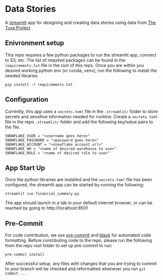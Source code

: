 # Data Stories
A [streamlit](https://streamlit.io/) app for designing and creating data stories using data from
[The Tuva Project](https://thetuvaproject.com/)

## Enivronment setup
This repo requires a few python packages to run the streamlit app, connect to S3, etc.
The list of required packages can be found in the `requirements.txt` file in the root of this repo.
Once you are within you desired working python env (or conda, venv), run the following to install the needed libraries

```pip install -r requirements.txt```

## Configuration
Currently, this app uses a `secrets.toml` file  in the `.streamlit/` folder to store secrets and sensitive information needed for runtime. Create a `secrets.toml`
file in the repo `.streamlit/` folder and add the following key/value pairs to the file.
```
SNOWFLAKE_USER = "<username goes here>"
SNOWFLAKE_PASSWORD = "<password goes here>"
SNOWFLAKE_ACCOUNT = "<snowflake account url>"
SNOWFLAKE_WH = "<name of desired warehouse to use>"
SNOWFLAKE_ROLE = "<name of desired role to use>"
```

## App Start Up
Once the python libraries are installed and the `secrets.toml` file has been configured, the streamlit app can be started
by running the following:

```streamlit run financial_summary.py```

The app should launch in a tab in your default internet browser, or can be reached by going to http://localhost:8501

## Pre-Commit
For code contribution, we use [pre-commit](https://pre-commit.com/) and [black](https://pypi.org/project/black/)
for automated code formatting. Before contributing code to the repo, please run the following from the repo root
folder to set up pre-commit to run:

```pre-commit install```

After successful setup, any files with changes that you are trying to commit to your branch will be checked and
reformatted whenever you run `git commit ...`
